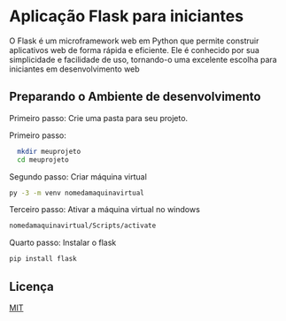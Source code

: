 
# Aplicação Flask para iniciantes 

O Flask é um microframework web em Python que permite construir aplicativos web de forma rápida e eficiente. Ele é conhecido por sua simplicidade e facilidade de uso, tornando-o uma excelente escolha para iniciantes em desenvolvimento web


## Preparando o Ambiente de desenvolvimento

Primeiro passo:
Crie uma pasta para seu projeto.


Primeiro passo: 
```bash
  mkdir meuprojeto
  cd meuprojeto
```

Segundo passo: Criar máquina virtual
```bash
py -3 -m venv nomedamaquinavirtual
```

Terceiro passo: Ativar a máquina virtual no windows 
```bash 
nomedamaquinavirtual/Scripts/activate
```

Quarto passo: Instalar o flask
```bash 
pip install flask
```


    
## Licença

[MIT](https://choosealicense.com/licenses/mit/)


 
